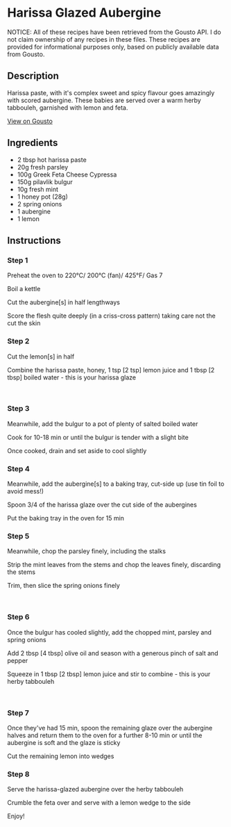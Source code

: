 # Harissa Glazed Aubergine 

NOTICE: All of these recipes have been retrieved from the Gousto API. I do not claim ownership of any recipes in these files. These recipes are provided for informational purposes only, based on publicly available data from Gousto.

## Description

Harissa paste, with it's complex sweet and spicy flavour goes amazingly with scored aubergine. These babies are served over a warm herby tabbouleh, garnished with lemon and feta. 

[View on Gousto](https://www.gousto.co.uk/recipes/cookbook/harissa-glazed-aubergine)

## Ingredients

- 2 tbsp hot harissa paste
- 20g fresh parsley 
- 100g Greek Feta Cheese Cypressa
- 150g pilavlik bulgur
- 10g fresh mint 
- 1 honey pot (28g)
- 2 spring onions
- 1 aubergine 
- 1 lemon 

## Instructions


### Step 1

Preheat the oven to 220&deg;C/ 200&deg;C (fan)/ 425&deg;F/ Gas 7


Boil a kettle


Cut the aubergine<span class="text-danger">[s]</span> in half lengthways


Score the flesh quite deeply (in a criss-cross pattern) taking care not the cut the skin&nbsp;


### Step 2

Cut the lemon<span class="text-danger">[s]</span> in half&nbsp;


Combine the harissa paste, honey, 1 tsp <span class="text-danger">[2 tsp]</span>&nbsp;lemon&nbsp;juice and 1 tbsp <span class="text-danger">[2 tbsp]</span> boiled water - this is your harissa glaze


&nbsp;


### Step 3

Meanwhile, add the bulgur&nbsp;to a pot of plenty of salted boiled water


Cook for 10-18 min or until the bulgur is tender with a slight bite&nbsp;


Once cooked, drain and set aside to cool slightly&nbsp;


### Step 4

Meanwhile, add the&nbsp;aubergine<span class="text-danger">[s]</span><span class="text-danger">&nbsp;</span>to a baking tray, cut-side up (use tin foil to avoid mess!)


Spoon 3/4 of the harissa glaze over the cut side of the aubergines


Put the baking tray in the oven for 15 min


### Step 5

Meanwhile, chop the parsley finely, including the stalks


Strip the mint leaves from the stems and chop the leaves finely, discarding the stems&nbsp;


Trim, then slice the spring onions finely


&nbsp;


### Step 6

Once the bulgur has cooled slightly, add the chopped mint, parsley&nbsp;and spring onions


Add 2 tbsp <span class="text-danger">[4 tbsp]</span> olive oil and season with a generous pinch of salt and pepper


Squeeze in 1 tbsp <span class="text-danger">[2 tbsp]</span> lemon juice and stir to combine - this is your herby tabbouleh&nbsp;


&nbsp;


### Step 7

Once they've had 15 min, spoon the remaining glaze over the aubergine halves and return them to the oven for a further 8-10 min or until the aubergine&nbsp;is soft and the glaze is sticky


Cut the remaining lemon into wedges

### Step 8

Serve the harissa-glazed aubergine over the herby tabbouleh&nbsp;


Crumble the feta over&nbsp;and serve with a lemon wedge to the side&nbsp;


Enjoy!


&nbsp;


